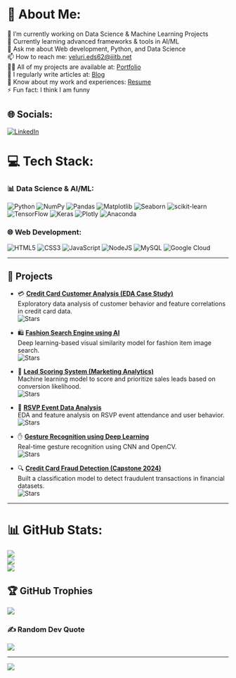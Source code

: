# 💫 About Me:
🔭 I’m currently working on Data Science & Machine Learning Projects  
🌱 Currently learning advanced frameworks & tools in AI/ML  
💬 Ask me about Web development, Python, and Data Science  
📫 How to reach me: yeluri.eds62@iiitb.net  
👨‍💻 All of my projects are available at: [Portfolio](https://your-portfolio-link.com)  
📝 I regularly write articles at: [Blog](https://your-blog-link.com)  
📄 Know about my work and experiences: [Resume](https://your-resume-link.com)  
⚡ Fun fact: I think I am funny

## 🌐 Socials:
[![LinkedIn](https://img.shields.io/badge/LinkedIn-%230077B5.svg?style=for-the-badge&logo=linkedin&logoColor=white)](https://www.linkedin.com/in/ssaitharun-yeluri/)

# 💻 Tech Stack:
### 📊 Data Science & AI/ML:
![Python](https://img.shields.io/badge/python-%233776AB.svg?style=for-the-badge&logo=python&logoColor=white)
![NumPy](https://img.shields.io/badge/numpy-%23013243.svg?style=for-the-badge&logo=numpy&logoColor=white)
![Pandas](https://img.shields.io/badge/pandas-%23150458.svg?style=for-the-badge&logo=pandas&logoColor=white)
![Matplotlib](https://img.shields.io/badge/Matplotlib-%23ffffff.svg?style=for-the-badge&logo=Matplotlib&logoColor=black)
![Seaborn](https://img.shields.io/badge/Seaborn-2C2D72?style=for-the-badge&logo=python&logoColor=white)
![scikit-learn](https://img.shields.io/badge/scikit--learn-%23F7931E.svg?style=for-the-badge&logo=scikit-learn&logoColor=white)
![TensorFlow](https://img.shields.io/badge/TensorFlow-%23FF6F00.svg?style=for-the-badge&logo=TensorFlow&logoColor=white)
![Keras](https://img.shields.io/badge/Keras-D00000.svg?style=for-the-badge&logo=Keras&logoColor=white)
![Plotly](https://img.shields.io/badge/Plotly-%233F4F75.svg?style=for-the-badge&logo=plotly&logoColor=white)
![Anaconda](https://img.shields.io/badge/Anaconda-%2344A833.svg?style=for-the-badge&logo=anaconda&logoColor=white)

### 🌐 Web Development:
![HTML5](https://img.shields.io/badge/html5-%23E34F26.svg?style=for-the-badge&logo=html5&logoColor=white)
![CSS3](https://img.shields.io/badge/css3-%231572B6.svg?style=for-the-badge&logo=css3&logoColor=white)
![JavaScript](https://img.shields.io/badge/javascript-%23323330.svg?style=for-the-badge&logo=javascript&logoColor=%23F7DF1E)
![NodeJS](https://img.shields.io/badge/node.js-6DA55F?style=for-the-badge&logo=node.js&logoColor=white)
![MySQL](https://img.shields.io/badge/mysql-%2300000f.svg?style=for-the-badge&logo=mysql&logoColor=white)
![Google Cloud](https://img.shields.io/badge/GoogleCloud-%234285F4.svg?style=for-the-badge&logo=google-cloud&logoColor=white)

---

## 🚀 Projects

- 💳 [**Credit Card Customer Analysis (EDA Case Study)**](https://github.com/Tharun1101/Credit-card-EDA-Case_study)  
  Exploratory data analysis of customer behavior and feature correlations in credit card data.  
  ![Stars](https://img.shields.io/github/stars/Tharun1101/Credit-card-EDA-Case_study?style=social)  
 
- 🛍️ [**Fashion Search Engine using AI**](https://github.com/Tharun1101/Fashion_Search_AI_Sai_Tharun)  
  Deep learning-based visual similarity model for fashion item image search.  
  ![Stars](https://img.shields.io/github/stars/Tharun1101/Fashion_Search_AI_Sai_Tharun?style=social)

- 🎯 [**Lead Scoring System (Marketing Analytics)**](https://github.com/Tharun1101/Leadscoring_casestudy--main)  
  Machine learning model to score and prioritize sales leads based on conversion likelihood.  
  ![Stars](https://img.shields.io/github/stars/Tharun1101/Leadscoring_casestudy--main?style=social)

- 🎫 [**RSVP Event Data Analysis**](https://github.com/Tharun1101/RSVP_case_study)  
  EDA and feature analysis on RSVP event attendance and user behavior.  
  ![Stars](https://img.shields.io/github/stars/Tharun1101/RSVP_case_study?style=social)

- ✋ [**Gesture Recognition using Deep Learning**](https://github.com/Tharun1101/Gesture_Recognition__DL__Sai_Tharun)  
  Real-time gesture recognition using CNN and OpenCV.  
  ![Stars](https://img.shields.io/github/stars/Tharun1101/Gesture_Recognition__DL__Sai_Tharun?style=social)

- 🔍 [**Credit Card Fraud Detection (Capstone 2024)**](https://github.com/Tharun1101/Credit_Card_Fraud_Detection_Capstone_Project_2024)  
  Built a classification model to detect fraudulent transactions in financial datasets.  
  ![Stars](https://img.shields.io/github/stars/Tharun1101/Credit_Card_Fraud_Detection_Capstone_Project_2024?style=social)

---

# 📊 GitHub Stats:
![](https://github-readme-stats.vercel.app/api?username=Tharun1101&theme=dark&hide_border=false&include_all_commits=true&count_private=true)<br/>
![](https://github-readme-streak-stats.herokuapp.com/?user=Tharun1101&theme=dark&hide_border=false)<br/>
![](https://github-readme-stats.vercel.app/api/top-langs/?username=Tharun1101&theme=dark&hide_border=false&include_all_commits=true&count_private=true&layout=compact)

## 🏆 GitHub Trophies
![](https://github-profile-trophy.vercel.app/?username=Tharun1101&theme=gruvbox&no-frame=false&no-bg=true&margin-w=4)

### ✍️ Random Dev Quote
![](https://quotes-github-readme.vercel.app/api?type=horizontal&theme=light)

---
[![](https://visitcount.itsvg.in/api?id=Tharun1101&icon=0&color=12)](https://visitcount.itsvg.in)

<!-- Proudly created with GPRM ( https://gprm.itsvg.in ) -->
